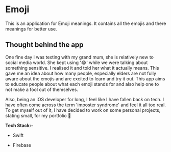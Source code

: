 # Emoji

This is an application for Emoji meanings. It contains all the emojis and there meanings for better use. 


## Thought behind the app


One fine day I was texting with my grand mum, she is relatively new to social media world. She kept using '😂' while we were talking about something sensitive. I realised it and told her what it actually means. 
This gave me an idea about how many people, especially elders are not fully aware about the emojis and are excited to learn and try it out. This app aims to educate people about what each emoji stands for and also help one to not make a fool out of themselves. 

Also, being an iOS developer for long, I feel like I have fallen back on tech. I have often come across the term 'imposter syndrome' and feel it all too real. To get myself out of it, I have decided to work on some personal projects, stating small, for my portfolio 🙂

**Tech Stack:-**
- Swift
  
- Firebase
